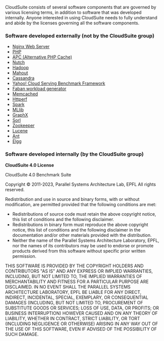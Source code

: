 CloudSuite consists of several software components that are governed by various licensing terms, in addition to software that was developed internally. Anyone interested in using CloudSuite needs to fully understand and abide by the licenses governing all the software components.

### Software developed externally (not by the CloudSuite group)

* [Nginx Web Server](http://nginx.org/LICENSE)
* [PHP](http://www.php.net/license/3_01.txt)
* [APC (Alternative PHP Cache)](http://www.php.net/license/3_01.txt)
* [Nutch](http://www.apache.org/licenses/LICENSE-2.0)
* [Hadoop](http://www.apache.org/licenses/LICENSE-2.0)
* [Mahout](http://www.apache.org/licenses/LICENSE-2.0)
* [Cassandra](http://www.apache.org/licenses/LICENSE-2.0)
* [Yahoo! Cloud Serving Benchmark Framework](https://github.com/brianfrankcooper/YCSB/blob/master/LICENSE.txt)
* [Faban workload generator](http://www.opensource.org/licenses/cddl1.php)
* [Memcached](https://github.com/memcached/memcached/blob/master/LICENSE)
* [Httperf](https://github.com/httperf/httperf/blob/master/COPYRIGHT)
* [Spark](https://github.com/apache/spark/blob/master/LICENSE)
* [MLlib](https://github.com/apache/spark/blob/master/LICENSE)
* [GraphX](https://github.com/apache/spark/blob/master/LICENSE)
* [Sorl](http://www.apache.org/licenses/LICENSE-2.0)
* [Zookeeper](http://www.apache.org/licenses/LICENSE-2.0)
* [Lucene](http://www.apache.org/licenses/LICENSE-2.0)
* [Ant](http://www.apache.org/licenses/LICENSE-2.0)
* [Elgg](https://www.gnu.org/licenses/gpl-2.0.html)

### Software developed internally (by the CloudSuite group)
**CloudSuite 4.0 License**


CloudSuite 4.0 Benchmark Suite

Copyright &copy; 2011-2023, Parallel Systems Architecture Lab, EPFL
All rights reserved.

Redistribution and use in source and binary forms, with or without modification, are permitted provided that the following conditions are met:

* Redistributions of source code must retain the above copyright notice, this list of conditions and the following disclaimer.
* Redistributions in binary form must reproduce the above copyright notice, this list of conditions and the following disclaimer in the documentation and/or other materials provided with the distribution.
* Neither the name of the Parallel Systems Architecture Laboratory, EPFL, nor the names of its contributors may be used to endorse or promote products derived from this software without specific prior written permission.

THIS SOFTWARE IS PROVIDED BY THE COPYRIGHT HOLDERS AND CONTRIBUTORS "AS IS" AND ANY EXPRESS OR IMPLIED WARRANTIES, INCLUDING, BUT NOT LIMITED TO, THE IMPLIED WARRANTIES OF MERCHANTABILITY AND FITNESS FOR A PARTICULAR PURPOSE ARE DISCLAIMED. IN NO EVENT SHALL THE PARALLEL SYSTEMS ARCHITECTURE LABORATORY, EPFL BE LIABLE FOR ANY DIRECT, INDIRECT, INCIDENTAL, SPECIAL, EXEMPLARY, OR CONSEQUENTIAL DAMAGES (INCLUDING, BUT NOT LIMITED TO, PROCUREMENT OF SUBSTITUTE GOODS OR SERVICES; LOSS OF USE, DATA, OR PROFITS; OR BUSINESS INTERRUPTION) HOWEVER CAUSED AND ON ANY THEORY OF LIABILITY, WHETHER IN CONTRACT, STRICT LIABILITY, OR TORT (INCLUDING NEGLIGENCE OR OTHERWISE) ARISING IN ANY WAY OUT OF THE USE OF THIS SOFTWARE, EVEN IF ADVISED OF THE POSSIBILITY OF SUCH DAMAGE.
